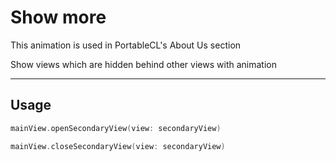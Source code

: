 # Show more
This animation is used in PortableCL's About Us section

Show views which are hidden behind other views with animation

---
## Usage

``` swift
mainView.openSecondaryView(view: secondaryView)

mainView.closeSecondaryView(view: secondaryView)
```
